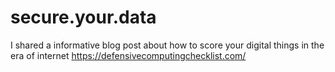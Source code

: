 # secure.your.data
I shared a informative blog post about how to score your digital things in the era of internet 
https://defensivecomputingchecklist.com/ 
